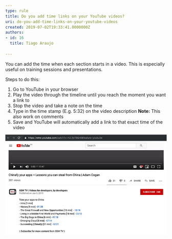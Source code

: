 ```yaml
---
type: rule
title: Do you add time links on your YouTube videos?
uri: do-you-add-time-links-on-your-youtube-videos
created: 2019-07-02T19:33:41.0000000Z
authors:
- id: 16
  title: Tiago Araujo

---
```


You can add the time when each section starts in a video. This is especially useful on training sessions and presentations.
 
Steps to do this:

1. Go to YouTube in your browser
2. Play the video through the timeline until you reach the moment you want a link to
3. Stop the video and take a note on the time
4. Type in the time stamp (E.g. 5:32) on the video description 
 **Note:**  This also work on comments
5. Save and YouTube will automatically add a link to that exact time of the video


![Users can easily go to each section of the video by clicking on these links](youtube-video-time-link.jpg)
